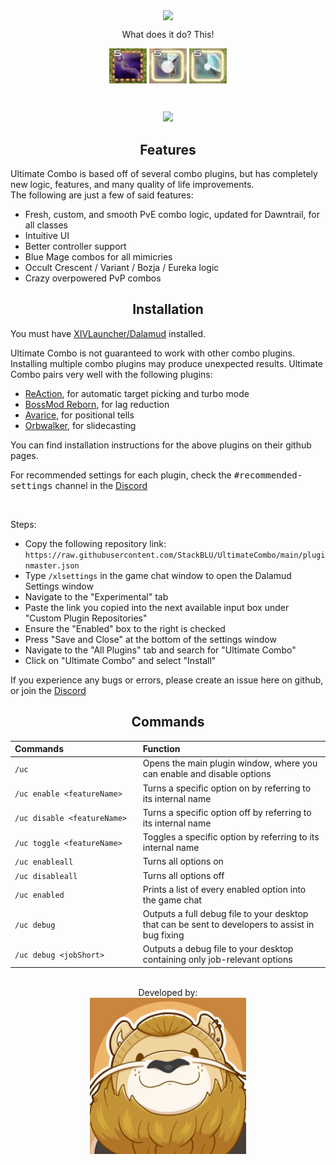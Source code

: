 <p align="center">
	<a href="https://github.com/StackBLU/UltimateCombo">
	<img align="center" src="/images/logoWide.png" width="800px"</img>
	</a>
</p>
<p align="center">
	What does it do? This!
</p>
<p align="center">
	<img align="center" src="/images/g_blm.gif"</img>
	<img align="center" src="/images/g_nin.gif"</img>
	<img align="center" src="/images/g_gnb.gif"</img>
</p>
<br>
<p align="center"> 
  <a href="https://discord.gg/yPxwkdqhHs" alt="Discord">
    <img src="https://discord.com/api/guilds/1277684496509964403/widget.png?style=banner2" />
  </a>
</p>

<h2 align="center">Features</h2>

Ultimate Combo is based off of several combo plugins, but has completely new logic, features, and many quality of life improvements.<br>
The following are just a few of said features:
* Fresh, custom, and smooth PvE combo logic, updated for Dawntrail, for all classes
* Intuitive UI
* Better controller support
* Blue Mage combos for all mimicries
* Occult Crescent / Variant / Bozja / Eureka logic
* Crazy overpowered PvP combos

<h2 align="center">Installation</h2>

You must have <a href="https://goatcorp.github.io/">XIVLauncher/Dalamud</a> installed.

Ultimate Combo is not guaranteed to work with other combo plugins. Installing multiple combo plugins may produce unexpected results.
Ultimate Combo pairs very well with the following plugins:
* <a href="https://github.com/UnknownX7/ReAction">ReAction</a>, for automatic target picking and turbo mode
* <a href="https://github.com/FFXIV-CombatReborn/BossmodReborn">BossMod Reborn</a>, for lag reduction
* <a href="https://github.com/PunishXIV/Avarice">Avarice</a>, for positional tells
* <a href="https://github.com/PunishXIV/Orbwalker">Orbwalker</a>, for slidecasting
<p>You can find installation instructions for the above plugins on their github pages.</p>
<p>For recommended settings for each plugin, check the <tt>#recommended-settings</tt> channel in the <a href="https://discord.gg/yPxwkdqhHs">Discord</a></p>
<br>

Steps:
* Copy the following repository link: <br>
`https://raw.githubusercontent.com/StackBLU/UltimateCombo/main/pluginmaster.json`
* Type `/xlsettings` in the game chat window to open the Dalamud Settings window
* Navigate to the "Experimental" tab
* Paste the link you copied into the next available input box under "Custom Plugin Repositories"
* Ensure the "Enabled" box to the right is checked
* Press "Save and Close" at the bottom of the settings window
* Navigate to the "All Plugins" tab and search for "Ultimate Combo"
* Click on "Ultimate Combo" and select "Install"
<p>If you experience any bugs or errors, please create an issue here on github, or join the <a href="https://discord.gg/yPxwkdqhHs">Discord</a></p>

<h2 align="center">Commands</h2>

| **Commands**&nbsp;&nbsp;&nbsp;&nbsp;&nbsp;&nbsp;&nbsp;&nbsp;&nbsp;&nbsp;&nbsp;&nbsp;&nbsp;&nbsp;&nbsp;&nbsp;&nbsp;&nbsp;&nbsp;&nbsp;&nbsp;&nbsp;&nbsp;&nbsp;&nbsp;&nbsp;&nbsp;&nbsp;&nbsp;&nbsp; | **Function** |
| :-- | :-- |
| `/uc`| Opens the main plugin window, where you can enable and disable options|
| `/uc enable <featureName>`| Turns a specific option on by referring to its internal name|
| `/uc disable <featureName>`| Turns a specific option off by referring to its internal name|
| `/uc toggle <featureName>`| Toggles a specific option by referring to its internal name|
| `/uc enableall`| Turns all options on|
| `/uc disableall`| Turns all options off|
| `/uc enabled`| Prints a list of every enabled option into the game chat|
| `/uc debug`| Outputs a full debug file to your desktop that can be sent to developers to assist in bug fixing|
| `/uc debug <jobShort>`| Outputs a debug file to your desktop containing only job-relevant options|

<p align="center"><br>
	Developed by:<br>
	<a href="https://github.com/StackBLU">
	<img align="center" src="/images/stack.png" width="250px"</img>
	</a>
</p>
